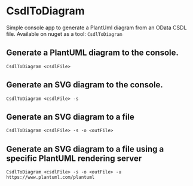# CsdlToDiagram
Simple console app to generate a PlantUml diagram from an OData CSDL file.
Available on nuget as a tool: `CsdlToDiagram`

## Generate a PlantUML diagram to the console.
```
CsdlToDiagram <csdlFile>
```

## Generate an SVG diagram to the console.
```
CsdlToDiagram <csdlFile> -s
```

## Generate an SVG diagram to a file
```
CsdlToDiagram <csdlFile> -s -o <outFile>
```

## Generate an SVG diagram to a file using a specific PlantUML rendering server
```
CsdlToDiagram <csdlFile> -s -o <outFile> -u https://www.plantuml.com/plantuml
```
